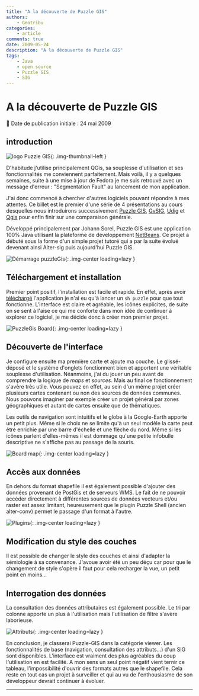 ```yaml
---
title: "A la découverte de Puzzle GIS"
authors:
    - Geotribu
categories:
    - article
comments: true
date: 2009-05-24
description: "A la découverte de Puzzle GIS"
tags:
    - Java
    - open source
    - Puzzle GIS
    - SIG
---
```


# A la découverte de Puzzle GIS

:calendar: Date de publication initiale : 24 mai 2009

## introduction

![logo Puzzle GIS](https://cdn.geotribu.fr/img/logos-icones/logiciels_librairies/puzzle_gis.gif "logo Puzzle GIS"){: .img-thumbnail-left }

D'habitude j'utilise principalement QGis, sa souplesse d'utilisation et ses fonctionnalités me conviennent parfaitement. Mais voilà, il y a quelques semaines, suite à une mise à jour de Fedora je me suis retrouvé avec un message d'erreur : "Segmentation Fault" au lancement de mon application.  

J'ai donc commencé à chercher d'autres logiciels pouvant répondre à mes attentes. Ce billet est le premier d'une série de 4 présentations au cours desquelles nous introduirons successivement [Puzzle GIS](http://puzzle-gis.codehaus.org/index.html), [GvSIG](http://www.gvsig.gva.es/), [Udig](http://udig.refractions.net/) et [Qgis](http://www.qgis.org/) pour enfin finir sur une comparaison générale.

Développé principalement par Johann Sorel, Puzzle GIS est une application 100% Java utilisant la plateforme de développement [NetBeans](http://www.netbeans.org/). Ce projet a débuté sous la forme d'un simple projet tutoré qui a par la suite évolué devenant ainsi Alter-sig puis aujourd'hui Puzzle GIS.

![Démarrage puzzleGis](https://cdn.geotribu.fr/img/articles-blog-rdp/articles/2009/demarrage_puzzleGis.png "Démarrage puzzleGis"){: .img-center loading=lazy }

## Téléchargement et installation

Premier point positif, l'installation est facile et rapide. En effet, après avoir [téléchargé](http://puzzle-gis.codehaus.org/download.html) l'application je n'ai eu qu'à lancer un `sh puzzle` pour que tout fonctionne. L'interface est claire et agréable, les icônes explicites, de suite on se sent à l'aise ce qui me conforte dans mon idée de continuer à explorer ce logiciel, je me décide donc à créer mon premier projet.

![PuzzleGis Board](https://cdn.geotribu.fr/img/articles-blog-rdp/articles/2009/puzzleGis-Board.png "PuzzleGis Board"){: .img-center loading=lazy }

## Découverte de l'interface

Je configure ensuite ma première carte et ajoute ma couche. Le glissé-déposé et le système d'onglets fonctionnent bien et apportent une véritable souplesse d'utilisation. Néanmoins, j'ai du jouer un peu avant de comprendre la logique de *maps* et *sources*. Mais au final ce fonctionnement s'avère très utile. Vous pouvez en effet, au sein d'un même projet créer plusieurs cartes contenant ou non des sources de données communes. Nous pouvons imaginer par exemple créer un projet général par zones géographiques et autant de cartes ensuite que de thématiques.

Les outils de navigation sont intuitifs et le globe à la Google-Earth apporte un petit plus. Même si le choix ne se limite qu'à un seul modèle la carte peut être enrichie par une barre d'échelle et une flèche du nord. Même si les icônes parlent d'elles-mêmes il est dommage qu'une petite infobulle descriptive ne s'affiche pas au passage de la souris.

![Board map](https://cdn.geotribu.fr/img/articles-blog-rdp/articles/2009/board_map.png "Board map"){: .img-center loading=lazy }

## Accès aux données

En dehors du format shapefile il est également possible d'ajouter des données provenant de PostGis et de serveurs WMS. Le fait de ne pouvoir accéder directement à différentes sources de données vecteurs et/ou raster est assez limitant, heureusement que le plugin Puzzle Shell (ancien alter-conv) permet le passage d'un format à l'autre.

![Plugins](https://cdn.geotribu.fr/img/articles-blog-rdp/articles/2009/plugins.png "Plugins"){: .img-center loading=lazy }

## Modification du style des couches

Il est possible de changer le style des couches et ainsi d'adapter la sémiologie à sa convenance. J'avoue avoir été un peu déçu car pour que le changement de style s'opère il faut pour cela recharger la vue, un petit point en moins...

## Interrogation des données

La consultation des données attributaires est également possible. Le tri par colonne apporte un plus à l'utilisation mais l'utilisation de filtre s'avère laborieuse.

![Attributs](https://cdn.geotribu.fr/img/articles-blog-rdp/articles/2009/attributs.png "Attributs"){: .img-center loading=lazy }

En conclusion, je classerai Puzzle-GIS dans la catégorie viewer. Les fonctionnalités de base (navigation, consultation des attributs...) d'un SIG sont disponibles. L'interface est vraiment des plus agréables du coup l'utilisation en est facilité. A mon sens un seul point négatif vient ternir ce tableau, l'impossibilité d'ouvrir des formats autres que le shapefile. Cela reste en tout cas un projet à surveiller et qui au vu de l'enthousiasme de son développeur devrait continuer à évoluer.

----

<!-- geotribu:authors-block -->
